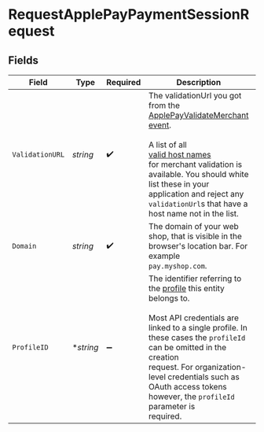 # RequestApplePayPaymentSessionRequest


## Fields

| Field                                                                                                                                                                                                                                                                                                                                                                                                                                                    | Type                                                                                                                                                                                                                                                                                                                                                                                                                                                     | Required                                                                                                                                                                                                                                                                                                                                                                                                                                                 | Description                                                                                                                                                                                                                                                                                                                                                                                                                                              | Example                                                                                                                                                                                                                                                                                                                                                                                                                                                  |
| -------------------------------------------------------------------------------------------------------------------------------------------------------------------------------------------------------------------------------------------------------------------------------------------------------------------------------------------------------------------------------------------------------------------------------------------------------- | -------------------------------------------------------------------------------------------------------------------------------------------------------------------------------------------------------------------------------------------------------------------------------------------------------------------------------------------------------------------------------------------------------------------------------------------------------- | -------------------------------------------------------------------------------------------------------------------------------------------------------------------------------------------------------------------------------------------------------------------------------------------------------------------------------------------------------------------------------------------------------------------------------------------------------- | -------------------------------------------------------------------------------------------------------------------------------------------------------------------------------------------------------------------------------------------------------------------------------------------------------------------------------------------------------------------------------------------------------------------------------------------------------- | -------------------------------------------------------------------------------------------------------------------------------------------------------------------------------------------------------------------------------------------------------------------------------------------------------------------------------------------------------------------------------------------------------------------------------------------------------- |
| `ValidationURL`                                                                                                                                                                                                                                                                                                                                                                                                                                          | *string*                                                                                                                                                                                                                                                                                                                                                                                                                                                 | :heavy_check_mark:                                                                                                                                                                                                                                                                                                                                                                                                                                       | The validationUrl you got from the<br/>[ApplePayValidateMerchant event](https://developer.apple.com/documentation/apple_pay_on_the_web/applepayvalidatemerchantevent).<br/><br/>A list of all<br/>[valid host names](https://developer.apple.com/documentation/apple_pay_on_the_web/setting_up_your_server)<br/>for merchant validation is available. You should white list these in your application and reject any<br/>`validationUrl`s that have a host name not in the list. | https://apple-pay-gateway-cert.apple.com/paymentservices/paymentSession                                                                                                                                                                                                                                                                                                                                                                                  |
| `Domain`                                                                                                                                                                                                                                                                                                                                                                                                                                                 | *string*                                                                                                                                                                                                                                                                                                                                                                                                                                                 | :heavy_check_mark:                                                                                                                                                                                                                                                                                                                                                                                                                                       | The domain of your web shop, that is visible in the browser's location bar. For example<br/>`pay.myshop.com`.                                                                                                                                                                                                                                                                                                                                            | pay.myshop.com                                                                                                                                                                                                                                                                                                                                                                                                                                           |
| `ProfileID`                                                                                                                                                                                                                                                                                                                                                                                                                                              | **string*                                                                                                                                                                                                                                                                                                                                                                                                                                                | :heavy_minus_sign:                                                                                                                                                                                                                                                                                                                                                                                                                                       | The identifier referring to the [profile](get-profile) this entity belongs to.<br/><br/>Most API credentials are linked to a single profile. In these cases the `profileId` can be omitted in the creation<br/>request. For organization-level credentials such as OAuth access tokens however, the `profileId` parameter is<br/>required.                                                                                                               | pfl_5B8cwPMGnU                                                                                                                                                                                                                                                                                                                                                                                                                                           |
